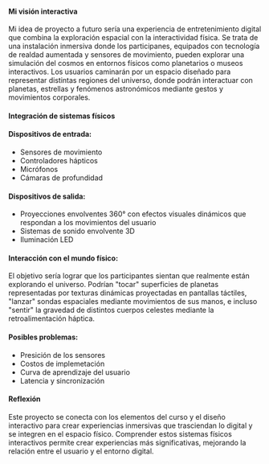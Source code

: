 #### Mi visión interactiva  

Mi idea de proyecto a futuro sería una experiencia de entretenimiento digital que combina la exploración espacial con la interactividad
física. Se trata de una instalación inmersiva donde los participanes, equipados con tecnología de realdad aumentada y sensores de movimiento,
pueden explorar una simulación del cosmos en entornos físicos como planetarios o museos interactivos. Los usuarios caminarán por un espacio
diseñado para representar distintas regiones del universo, donde podrán interactuar con planetas, estrellas y fenómenos astronómicos mediante
gestos y movimientos corporales.  

#### Integración de sistemas físicos  
#### Dispositivos de entrada: 
- Sensores de movimiento
- Controladores hápticos
- Micrófonos
- Cámaras de profundidad

#### Dispositivos de salida:  
- Proyecciones envolventes 360° con efectos visuales dinámicos que respondan a los movimientos del usuario
- Sistemas de sonido envolvente 3D
- Iluminación LED

#### Interacción con el mundo físico:  
El objetivo sería lograr que los participantes sientan que realmente están explorando el universo. Podrían "tocar" superficies de planetas
representadas por texturas dinámicas proyectadas en pantallas táctiles, "lanzar" sondas espaciales mediante movimientos de sus manos, e
incluso "sentir" la gravedad de distintos cuerpos celestes mediante la retroalimentación háptica.  

#### Posibles problemas:  
- Presición de los sensores
- Costos de implemetación
- Curva de aprendizaje del usuario
- Latencia y sincronización

#### Reflexión  
Este proyecto se conecta con los elementos del curso y el diseño interactivo para crear experiencias inmersivas que trasciendan lo digital
y se integren en el espacio físico. Comprender estos sistemas físicos interactivos permite crear experiencias más significativas, mejorando
la relación entre el usuario y el entorno digital. 
